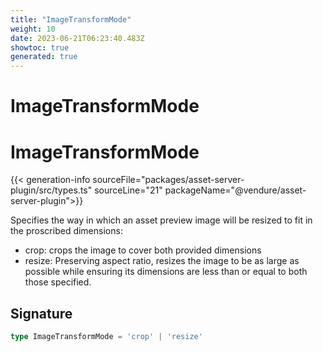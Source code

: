 ```yaml
---
title: "ImageTransformMode"
weight: 10
date: 2023-06-21T06:23:40.483Z
showtoc: true
generated: true
---
```

<!-- This file was generated from the Vendure source. Do not modify. Instead, re-run the "docs:build" script -->

# ImageTransformMode
<div class="symbol">


# ImageTransformMode

{{< generation-info sourceFile="packages/asset-server-plugin/src/types.ts" sourceLine="21" packageName="@vendure/asset-server-plugin">}}

Specifies the way in which an asset preview image will be resized to fit in the
proscribed dimensions:

* crop: crops the image to cover both provided dimensions
* resize: Preserving aspect ratio, resizes the image to be as large as possible
while ensuring its dimensions are less than or equal to both those specified.

## Signature

```TypeScript
type ImageTransformMode = 'crop' | 'resize'
```
</div>
